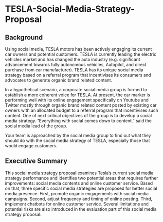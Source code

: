 # TESLA-Social-Media-Strategy-Proposal

## Background
Using social media, TESLA motors has been actively engaging its current car owners and potential customers. TESLA is currently leading the electric vehicles market and has changed the auto industry (e.g. significant advancement towards fully autonomous vehicles, Autopilot, and direct purchase from car manufacturer). TESLA has its unique social media strategy based on a referral program that incentivises its consumers and advocates to generate organic brand related content.

In a hypothetical scenario, a corporate social media group is formed to establish a more coherent voice for TESLA. At present, the car marker is performing well with its online engagement specifically on Youtube and Twitter mostly through organic brand related content posted by existing car owners with an allocated budget to a referral program that incentivises such content. One of next critical objectives of the group is to develop a social media strategy. “Everything with social comes down to content,” said the social media lead of the group.

Your team is approached by the social media group to find out what they should do with the social media strategy of TESLA, especially those that would engage customers. 

## Executive Summary
This social media strategy proposal examines Tesla’s current social media strategy performance and identifies two potential areas that requires further improvements: social media contents and online customer service. Based on that, three specific social media strategies are proposed for better social media presence. First, promote organic engagements with social media campaigns. Second, adjust frequency and timing of online posting. Third, implement chatbots for online customer service. Several limitations and potential risks are also introduced in the evaluation part of this social media strategy proposal.
